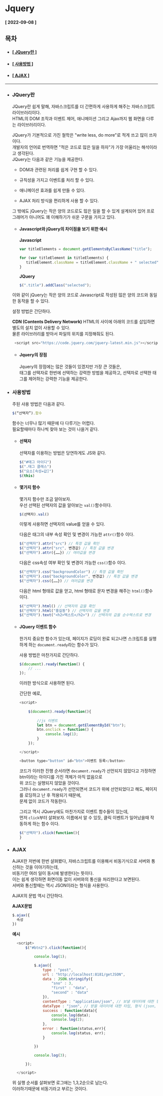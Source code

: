 # Jquery  
  
  #### [ 2022-09-08 ]  
  
  ## 목차  
  * #### [[ JQuery란 ]](#jquery란)  
  * #### [[ 사용방법 ]](#사용방법)  
  * #### [[ AJAX ]](#ajax)  
      
---------------------------------------------------------------------------------------------------------------------------------------------------
  
* ### JQuery란  

  JQuery란 쉽게 말해, 자바스크립트를 더 간편하게 사용하게 해주는 자바스크립트 라이브러리이다.  
  HTML의 DOM 조작과 이벤트 제어, 애니메이션 그리고 Ajax까지 웹 화면을 다루는 라이브러리이다.  
  
  JQuery가 기본적으로 가진 철학은 "write less, do more"로 적게 쓰고 많이 쓰자이다.   
  개발자의 언어로 번역하면 "적은 코드로 많은 일을 하자"가 가장 어울리는 해석이라고 생각된다.   
  JQuery는 다음과 같은 기능을 제공한다.  
    
  - DOM과 관련된 처리를 쉽게 구현 할 수 있다.  
    
  - 규칙성을 가지고 이벤트를 처리 할 수 있다.  
    
  - 애니메이션 효과를 쉽게 만들 수 있다.  
    
  - AJAX 처리 방식을 편리하게 사용 할 수 있다.  

  그 밖에도 jQuery는 작은 양의 코드로도 많은 일을 할 수 있게 설계되어 있어 프로그래머가 아니어도 꽤 이해하기가 쉬운 구문을 가지고 있다.  
    
  * #### Javascript와 jQuery의 차이점을 보기 위한 예시
    
    **Javascript**
    ```javascript
    var titleElements = document.getElementsByClassName("title"); 

    for (var titleElement in titleElements) {
       titleElement.className = titleElement.className + " selected"; 
    }
    ```
    **JQuery**
    ```javascript
    $(".title").addClass("selected");
    ```

  이와 같이 jQuery는 작은 양의 코드로 Javascript로 작성된 많은 양의 코드와 동일한 동작을 할 수 있다.  
    
  설정 방법은 간단하다.  
    
  **CDN (Contents Delivery Network)**
  HTML의 <head></head> 사이에 아래의 코드를 삽입하면 별도의 설치 없이 사용할 수 있다.  
  물론 라이브러리를 받아서 파일의 위치를 지정해줘도 된다.  
  ```javascript
   <script src="https://code.jquery.com/jquery-latest.min.js"></script>
  ```
    
  * #### Jquery의 장점  

    Jquery의 장점에는 많은 것들이 있겠지만 가장 큰 것들은,  
    태그를 선택자로 한번에 선택하는 강력한 방법을 제공하고, 선택자로 선택한 태그를 제어하는 강력한 기능을 제공한다.    
      
* ### 사용방법  

  주된 사용 방법은 다음과 같다.  
  
  ```javascript
  $(“선택자”).함수
  ```
    
  함수는 너무나 많기 때문에 다 다루기는 어렵다.  
  필요할때마다 하나씩 찾아 보는 것이 나을거 같다.  
  
  * #### 선택자  

    선택자를 이용하는 방법은 당연하게도 JS와 같다.  
  
    ```javascript
    $("#태그 아이디")
    $(".태그 클래스")
    $("요소[속성=값]")
    $(this)
    ```
      
  * #### 몇가지 함수  

    몇가지 함수만 조금 알아보자.  
    우선 선택된 선택자의 값을 알아보는 ```val()```함수이다.  
      
    ```javascript
    $(선택자).val()
    ```
    이렇게 사용하면 선택자의 value를 얻을 수 있다.  
      
    다음은 태그의 내부 속성 확인 및 변경이 가능한 ```attr()```함수 이다.  
      
    ```javascript
    $("선택자").attr("src") // 특정 값을 확인
    $("선택자").attr("src", 변경값) // 특정 값을 변경
    $("선택자").attr({……}) // 여러값을 변경
    ```
      
    다음은 css속성 여부 확인 및 변경이 가능한 ```css()```함수 이다.  
      
    ```javascript
    $("선택자").css("backgroundColor") // 특정 값을 확인
    $("선택자").css("backgroundColor", 변경값) // 특정 값을 변경
    $("선택자").css({……}) // 여러값을 변경
    ```
      
    다음은 html 형태로 값을 얻고, html 형태로 문자 변경을 해주는 ```html()```함수 이다.  
      
    ```javascript
    $("선택자").html() // 선택자의 값을 확인
    $("선택자").html("홍길동") // 선택자의 값을 변경
    $("선택자").text("<h2>텍스트</h2>") // 선택자의 값을 순수텍스트로 변경
    ```
      
  * #### JQuery 이벤트 함수  

    한가지 중요한 함수가 있는데, 페이지가 로딩이 완료 되고나면 스크립트를 실행하게 하는 ```document.ready```라는 함수가 있다.  
      
    사용 방법은 마찬가지로 간단하다.  
      
    ```javascript
    $(document).ready(function() {
        // ...
    });
    ```
    이러한 방식으로 사용하면 된다.  
      
    간단한 예로,  
      
    ```javascript
    <script>
        
        $(document).ready(function(){
            
            //js 이벤트 
            let btn = document.getElementById("btn");
            btn.onclick = function() {
                console.log(1);
            }
        });

    </script>

    <button type="button" id="btn">이벤트 등록</button>
    ```

    코드가 이러한 진행 순서라면 ```document.ready```가 선언되지 않았다고 가정하면 btn이라는 아이디를 가진 객체가 아직 없음으로  
    위 코드는 실행되지 않았을 것이다.  
    그러나 ```document.ready```가 선언되면서 코드가 위에 선언되었다고 해도, 페이지를 로딩하고 난 후 적용되기 때문에,  
    문제 없이 코드가 작동한다.  
      
    그리고 역시 JQuery에도 마찬가지로 이벤트 함수들이 있는데,  
    먼저 ```click```부터 살펴보자. 이름에서 알 수 있듯, 클릭 이벤트가 일어났을때 작동하게 하는 함수 이다.  
      
    ```javascript
    $("선택자").click(function(){
    }
    ```
      
* ### AJAX  

  AJAX란 저번에 한번 살펴봤다, 자바스크립트를 이용해서 비동기식으로 서버와 통신하는 것을 이야기하는데,  
  비동기란 여러 일이 동시에 발생한다는 뜻이다.  
  이는 쉽게 생각하면 화면이동 없이 서버와의 통신을 처리한다고 보면된다.  
  서버와 통신할때는 역시 JSON이라는 형식을 사용한다.  
    
  AJAX의 문법 역시 간단하다.  
    
  **AJAX문법**
  ```javascript
  $.ajax({
    속성
  })
  ```
    
  **예시**
  ```javascript
    <script>
        $("#btn2").click(function(){

            console.log(1);

            $.ajax({
                type : "post",
                url : "http://localhost:8181/getJSON",
                data : JSON.stringify({
                    "sno" : 3,
                    "first" : "data",
                    "second" : "data"   
                }),
                contentType : "application/json", // 보낼 데이터에 대한 형식, 타입(producer)
                dataType : "json", // 받을 데이터에 대한 타입, 형식 (json, text, html, xml.... )
                success : function(data){
                    console.log(data);
                    console.log(2);
                },
                error : function(status,err){
                    console.log(status, err);
                }

            })

            console.log(3);

        });

    </script>
  ```
  
  위 실행 순서를 살펴보면 로그에는 1,3,2순으로 남는다.  
  이러하기때문에 비동기라고 부르는 것이다.  
    
  

    
